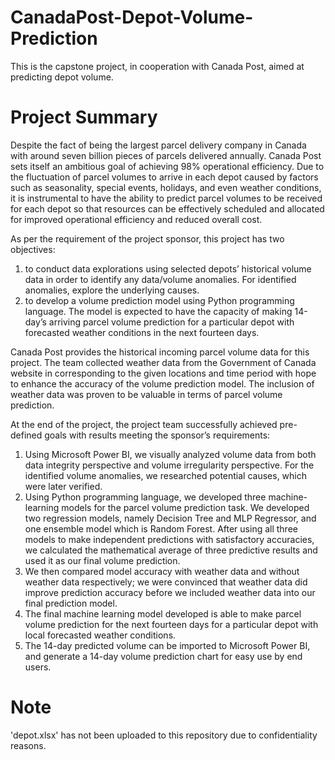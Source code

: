 # CanadaPost-Depot-Volume-Prediction
This is the capstone project, in cooperation with Canada Post, aimed at predicting depot volume.

# Project Summary
Despite the fact of being the largest parcel delivery company in Canada with around seven billion pieces of parcels delivered annually. Canada Post sets itself an ambitious goal of achieving 98% operational efficiency. Due to the fluctuation of parcel volumes to arrive in each depot caused by factors such as seasonality, special events, holidays, and even weather conditions, it is instrumental to have the ability to predict parcel volumes to be received for each depot so that resources can be effectively scheduled and allocated for improved operational efficiency and reduced overall cost. 
 
As per the requirement of the project sponsor, this project has two objectives:  
1. to conduct data explorations using selected depots’ historical volume data in order to identify any data/volume anomalies. For identified anomalies, explore the underlying causes.   
2. to develop a volume prediction model using Python programming language. The model is expected to have the capacity of making 14-day’s arriving parcel volume prediction for a particular depot with forecasted weather conditions in the next fourteen days. 
 
Canada Post provides the historical incoming parcel volume data for this project. The team collected weather data from the Government of Canada website in corresponding to the given locations and time period with hope to enhance the accuracy of the volume prediction model. The inclusion of weather data was proven to be valuable in terms of parcel volume prediction.
 
At the end of the project, the project team successfully achieved pre-defined goals with results meeting the sponsor’s requirements: 
1. Using Microsoft Power BI, we visually analyzed volume data from both data integrity perspective and volume irregularity perspective. For the identified volume anomalies, we researched potential causes, which were later verified.  
2. Using Python programming language, we developed three machine-learning models for the parcel volume prediction task. We developed two regression models, namely Decision Tree and MLP Regressor, and one ensemble model which is Random Forest. After using all three models to make independent predictions with satisfactory accuracies, we calculated the mathematical average of three predictive results and used it as our final volume prediction.  
3. We then compared model accuracy with weather data and without weather data respectively; we were convinced that weather data did improve prediction accuracy before we included weather data into our final prediction model.  
4. The final machine learning model developed is able to make parcel volume prediction for the next fourteen days for a particular depot with local forecasted weather conditions. 
5. The 14-day predicted volume can be imported to Microsoft Power BI, and generate a 14-day volume prediction chart for easy use by end users. 

# Note
'depot.xlsx' has not been uploaded to this repository due to confidentiality reasons.
